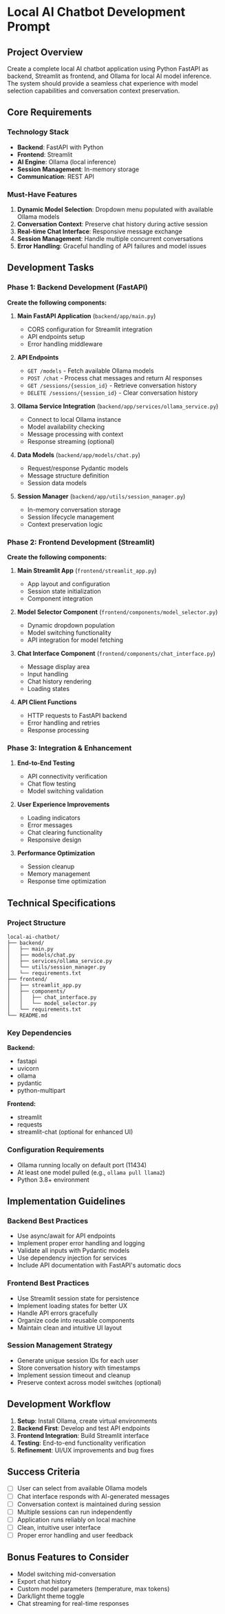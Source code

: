 # Local AI Chatbot Development Prompt

## Project Overview
Create a complete local AI chatbot application using Python FastAPI as backend, Streamlit as frontend, and Ollama for local AI model inference. The system should provide a seamless chat experience with model selection capabilities and conversation context preservation.

## Core Requirements

### Technology Stack
- **Backend**: FastAPI with Python
- **Frontend**: Streamlit
- **AI Engine**: Ollama (local inference)
- **Session Management**: In-memory storage
- **Communication**: REST API

### Must-Have Features
1. **Dynamic Model Selection**: Dropdown menu populated with available Ollama models
2. **Conversation Context**: Preserve chat history during active session
3. **Real-time Chat Interface**: Responsive message exchange
4. **Session Management**: Handle multiple concurrent conversations
5. **Error Handling**: Graceful handling of API failures and model issues

## Development Tasks

### Phase 1: Backend Development (FastAPI)
**Create the following components:**

1. **Main FastAPI Application** (`backend/app/main.py`)
   - CORS configuration for Streamlit integration
   - API endpoints setup
   - Error handling middleware

2. **API Endpoints**
   - `GET /models` - Fetch available Ollama models
   - `POST /chat` - Process chat messages and return AI responses
   - `GET /sessions/{session_id}` - Retrieve conversation history
   - `DELETE /sessions/{session_id}` - Clear conversation history

3. **Ollama Service Integration** (`backend/app/services/ollama_service.py`)
   - Connect to local Ollama instance
   - Model availability checking
   - Message processing with context
   - Response streaming (optional)

4. **Data Models** (`backend/app/models/chat.py`)
   - Request/response Pydantic models
   - Message structure definition
   - Session data models

5. **Session Manager** (`backend/app/utils/session_manager.py`)
   - In-memory conversation storage
   - Session lifecycle management
   - Context preservation logic

### Phase 2: Frontend Development (Streamlit)
**Create the following components:**

1. **Main Streamlit App** (`frontend/streamlit_app.py`)
   - App layout and configuration
   - Session state initialization
   - Component integration

2. **Model Selector Component** (`frontend/components/model_selector.py`)
   - Dynamic dropdown population
   - Model switching functionality
   - API integration for model fetching

3. **Chat Interface Component** (`frontend/components/chat_interface.py`)
   - Message display area
   - Input handling
   - Chat history rendering
   - Loading states

4. **API Client Functions**
   - HTTP requests to FastAPI backend
   - Error handling and retries
   - Response processing

### Phase 3: Integration & Enhancement
1. **End-to-End Testing**
   - API connectivity verification
   - Chat flow testing
   - Model switching validation

2. **User Experience Improvements**
   - Loading indicators
   - Error messages
   - Chat clearing functionality
   - Responsive design

3. **Performance Optimization**
   - Session cleanup
   - Memory management
   - Response time optimization

## Technical Specifications

### Project Structure
```
local-ai-chatbot/
├── backend/
│   ├── main.py
│   ├── models/chat.py
│   ├── services/ollama_service.py
│   └── utils/session_manager.py
│   └── requirements.txt
├── frontend/
│   ├── streamlit_app.py
│   ├── components/
│   │   ├── chat_interface.py
│   │   └── model_selector.py
│   └── requirements.txt
└── README.md
```

### Key Dependencies
**Backend:**
- fastapi
- uvicorn
- ollama
- pydantic
- python-multipart

**Frontend:**
- streamlit
- requests
- streamlit-chat (optional for enhanced UI)

### Configuration Requirements
- Ollama running locally on default port (11434)
- At least one model pulled (e.g., `ollama pull llama2`)
- Python 3.8+ environment

## Implementation Guidelines

### Backend Best Practices
- Use async/await for API endpoints
- Implement proper error handling and logging
- Validate all inputs with Pydantic models
- Use dependency injection for services
- Include API documentation with FastAPI's automatic docs

### Frontend Best Practices
- Use Streamlit session state for persistence
- Implement loading states for better UX
- Handle API errors gracefully
- Organize code into reusable components
- Maintain clean and intuitive UI layout

### Session Management Strategy
- Generate unique session IDs for each user
- Store conversation history with timestamps
- Implement session timeout and cleanup
- Preserve context across model switches (optional)

## Development Workflow
1. **Setup**: Install Ollama, create virtual environments
2. **Backend First**: Develop and test API endpoints
3. **Frontend Integration**: Build Streamlit interface
4. **Testing**: End-to-end functionality verification
5. **Refinement**: UI/UX improvements and bug fixes

## Success Criteria
- [ ] User can select from available Ollama models
- [ ] Chat interface responds with AI-generated messages
- [ ] Conversation context is maintained during session
- [ ] Multiple sessions can run independently
- [ ] Application runs reliably on local machine
- [ ] Clean, intuitive user interface
- [ ] Proper error handling and user feedback

## Bonus Features to Consider
- Model switching mid-conversation
- Export chat history
- Custom model parameters (temperature, max tokens)
- Dark/light theme toggle
- Chat streaming for real-time responses
